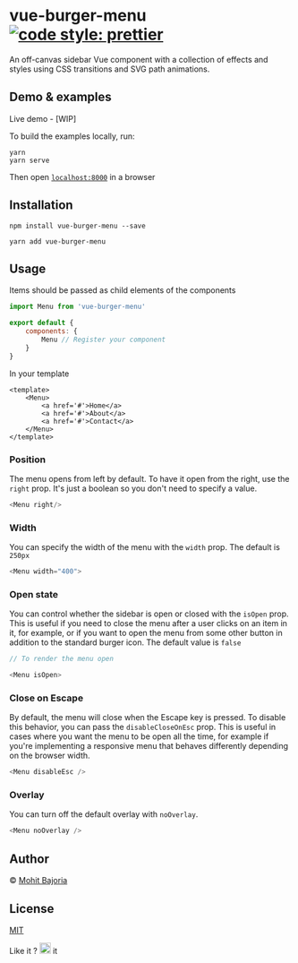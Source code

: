 # vue-burger-menu [![code style: prettier](https://img.shields.io/badge/code_style-prettier-ff69b4.svg?style=flat-square)](https://github.com/prettier/prettier)


An off-canvas sidebar Vue component with a collection of effects and styles using CSS transitions and SVG path animations.

## Demo & examples

Live demo - [WIP]

To build the examples locally, run:

```
yarn 
yarn serve
```

Then open [`localhost:8000`](http://localhost:8000) in a browser

## Installation 

```
npm install vue-burger-menu --save
```

```
yarn add vue-burger-menu
```

## Usage

Items should be passed as child elements of the components

```javascript 
import Menu from 'vue-burger-menu'

export default {
    components: {
        Menu // Register your component
    }
}
```

In your template

```
<template>
    <Menu>
        <a href='#'>Home</a>
        <a href='#'>About</a>
        <a href='#'>Contact</a>
    </Menu>
</template>
```

### Position

The menu opens from left by default. To have it open from the right, use the `right` prop. It's just a boolean so you don't need to specify a value. 

```javascript
<Menu right/>
```

### Width 

You can specify the width of the menu with the `width` prop. The default is `250px`

```javascript
<Menu width="400">
```

### Open state

You can control whether the sidebar is open or closed with the `isOpen` prop. This is useful if you need to close the menu after a user clicks on an item in it, for example, or if you want to open the menu from some other button in addition to the standard burger icon. The default value is `false`

```javascript
// To render the menu open

<Menu isOpen>
```

### Close on Escape

By default, the menu will close when the Escape key is pressed. To disable this behavior, you can pass the `disableCloseOnEsc` prop. This is useful in cases where you want the menu to be open all the time, for example if you're implementing a responsive menu that behaves differently depending on the browser width.

``` javascript
<Menu disableEsc />
```

### Overlay

You can turn off the default overlay with `noOverlay`.

``` javascript
<Menu noOverlay />
```

## Author

&#169; [Mohit Bajoria](https://mbj36.xyz)

## License

[MIT](https://github.com/mbj36/vue-burger-menu/blob/master/LICENSE)

Like it ? <img src="https://assets-cdn.github.com/images/icons/emoji/unicode/2b50.png?v8" height="20px" /> it
